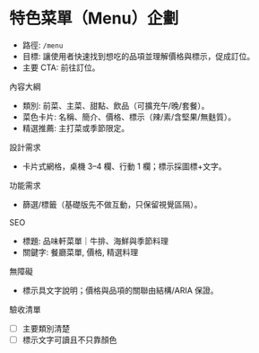 # 特色菜單（Menu）企劃

- 路徑: `/menu`
- 目標: 讓使用者快速找到想吃的品項並理解價格與標示，促成訂位。
- 主要 CTA: 前往訂位。

內容大綱
- 類別: 前菜、主菜、甜點、飲品（可擴充午/晚/套餐）。
- 菜色卡片: 名稱、簡介、價格、標示（辣/素/含堅果/無麩質）。
- 精選推薦: 主打菜或季節限定。

設計需求
- 卡片式網格，桌機 3–4 欄、行動 1 欄；標示採圖標+文字。

功能需求
- 篩選/標籤（基礎版先不做互動，只保留視覺區隔）。

SEO
- 標題: 品味軒菜單｜牛排、海鮮與季節料理
- 關鍵字: 餐廳菜單, 價格, 精選料理

無障礙
- 標示具文字說明；價格與品項的關聯由結構/ARIA 保證。

驗收清單
- [ ] 主要類別清楚
- [ ] 標示文字可讀且不只靠顏色
